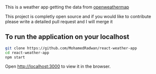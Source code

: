 This is a weather app getting the data from [openweathermap](https://openweathermap.org/api)

This project is completly open source and if you would like to contribute please write a detailed pull request and I will merge it

## To run the application on your localhost 

  ```bash
  git clone https://github.com/MohamedRadwan/react-weather-app
  cd react-weather-app
  npm start
  ```
  Open [http://localhost:3000](http://localhost:3000) to view it in the browser.
  
  
